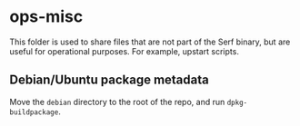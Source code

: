 # ops-misc

This folder is used to share files that are not part of the Serf binary,
but are useful for operational purposes. For example, upstart scripts.

## Debian/Ubuntu package metadata

Move the ```debian``` directory to the root of the repo, and run ```dpkg-buildpackage```.

